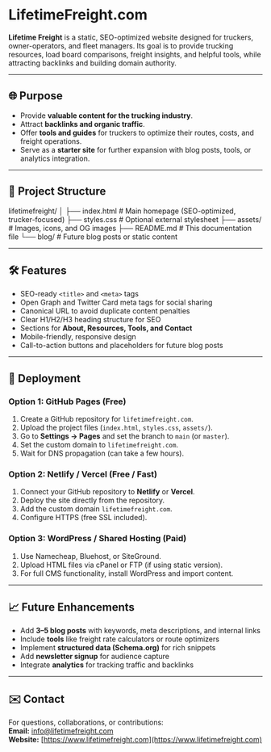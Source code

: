 
# LifetimeFreight.com

**Lifetime Freight** is a static, SEO-optimized website designed for truckers, owner-operators, and fleet managers. Its goal is to provide trucking resources, load board comparisons, freight insights, and helpful tools, while attracting backlinks and building domain authority.

---

## 🌐 Purpose

- Provide **valuable content for the trucking industry**.  
- Attract **backlinks and organic traffic**.  
- Offer **tools and guides** for truckers to optimize their routes, costs, and freight operations.  
- Serve as a **starter site** for further expansion with blog posts, tools, or analytics integration.

---

## 📂 Project Structure

lifetimefreight/
│
├── index.html           # Main homepage (SEO-optimized, trucker-focused)
├── styles.css           # Optional external stylesheet
├── assets/              # Images, icons, and OG images
├── README.md            # This documentation file
└── blog/                # Future blog posts or static content

---

## 🛠 Features

- SEO-ready `<title>` and `<meta>` tags  
- Open Graph and Twitter Card meta tags for social sharing  
- Canonical URL to avoid duplicate content penalties  
- Clear H1/H2/H3 heading structure for SEO  
- Sections for **About, Resources, Tools, and Contact**  
- Mobile-friendly, responsive design  
- Call-to-action buttons and placeholders for future blog posts  

---

## 🚀 Deployment

### Option 1: GitHub Pages (Free)

1. Create a GitHub repository for `lifetimefreight.com`.  
2. Upload the project files (`index.html`, `styles.css`, `assets/`).  
3. Go to **Settings → Pages** and set the branch to `main` (or `master`).  
4. Set the custom domain to `lifetimefreight.com`.  
5. Wait for DNS propagation (can take a few hours).  

### Option 2: Netlify / Vercel (Free / Fast)

1. Connect your GitHub repository to **Netlify** or **Vercel**.  
2. Deploy the site directly from the repository.  
3. Add the custom domain `lifetimefreight.com`.  
4. Configure HTTPS (free SSL included).  

### Option 3: WordPress / Shared Hosting (Paid)

1. Use Namecheap, Bluehost, or SiteGround.  
2. Upload HTML files via cPanel or FTP (if using static version).  
3. For full CMS functionality, install WordPress and import content.  

---

## 📈 Future Enhancements

- Add **3–5 blog posts** with keywords, meta descriptions, and internal links  
- Include **tools** like freight rate calculators or route optimizers  
- Implement **structured data (Schema.org)** for rich snippets  
- Add **newsletter signup** for audience capture  
- Integrate **analytics** for tracking traffic and backlinks  

---

## ✉️ Contact

For questions, collaborations, or contributions:  
**Email:** [info@lifetimefreight.com](mailto:info@lifetimefreight.com)  
**Website:** [https://www.lifetimefreight.com](https://www.lifetimefreight.com)

